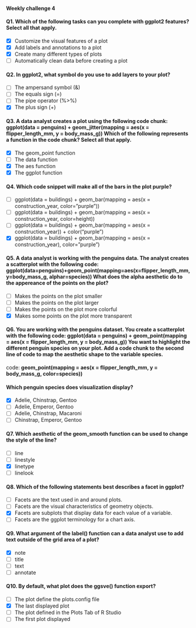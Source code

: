 #### Weekly challenge 4

#### Q1. Which of the following tasks can you complete with ggplot2 features? Select all that apply. 
- [x] Customize the visual features of a plot
- [x] Add labels and annotations to a plot
- [x] Create many different types of plots
- [ ] Automatically clean data before creating a plot

#### Q2. In ggplot2, what symbol do you use to add layers to your plot?
- [ ] The ampersand symbol (&)
- [ ] The equals sign (=)
- [ ] The pipe operator (%>%)
- [x] The plus sign (+)

#### Q3. A data analyst creates a plot using the following code chunk: ggplot(data = penguins) + geom_jitter(mapping = aes(x = flipper_length_mm, y = body_mass_g)) Which of the following represents a function in the code chunk? Select all that apply.
- [x] The geom_point function
- [ ] The data function 
- [x] The aes function
- [x] The ggplot function

#### Q4. Which code snippet will make all of the bars in the plot purple?
- [ ] ggplot(data = buildings) + geom_bar(mapping = aes(x = construction_year, color=”purple”))
- [ ] ggplot(data = buildings) + geom_bar(mapping = aes(x = construction_year, color=height))
- [ ] ggplot(data = buildings) + geom_bar(mapping = aes(x = construction_year)) + color(“purple”)
- [x] ggplot(data = buildings) + geom_bar(mapping = aes(x = construction_year), color=”purple”)

#### Q5. A data analyst is working with the penguins data. The analyst creates a scatterplot with the following code: ggplot(data=penguins)+geom_point(mapping=aes(x=flipper_length_mm, y=body_mass_g, alphar=species)) What does the alpha aesthetic do to the appereance of the points on the plot?
- [ ] Makes the points on the plot smaller
- [ ] Makes the points on the plot larger 
- [ ] Makes the points on the plot more colorful 
- [x] Makes some points on the plot more transparent

#### Q6. You are working with the penguins dataset. You create a scatterplot with the following code: ggplot(data = penguins) + geom_point(mapping = aes(x = flipper_length_mm, y = body_mass_g)) You want to highlight the different penguin species on your plot. Add a code chunk to the second line of code to map the aesthetic shape to the variable species.
code: <b>geom_point(mapping = aes(x = flipper_length_mm, y = body_mass_g, color=species))</b>
#### Which penguin species does visualization display?
- [x] Adelie, Chinstrap, Gentoo
- [ ] Adelie, Emperor, Gentoo
- [ ] Adelie, Chinstrap, Macaroni
- [ ] Chinstrap, Emperor, Gentoo

#### Q7. Which aesthetic of the geom_smooth function can be used to change the style of the line?
- [ ] line
- [ ] linestyle
- [x] linetype
- [ ] linelook

#### Q8. Which of the following statements best describes a facet in ggplot?
- [ ] Facets are the text used in and around plots.
- [ ] Facets are the visual characteristics of geometry objects.
- [x] Facets are subplots that display data for each value of a variable.
- [ ] Facets are the ggplot terminology for a chart axis.

#### Q9. What argument of the label() function can a data analyst use to add text outside of the grid area of a plot?
- [x] note
- [ ] title
- [ ] text
- [ ] annotate

#### Q10. By default, what plot does the ggsve() function export?
- [ ] The plot define the plots.config file
- [x] The last displayed plot
- [ ] The plot defined in the Plots Tab of R Studio
- [ ] The first plot displayed

